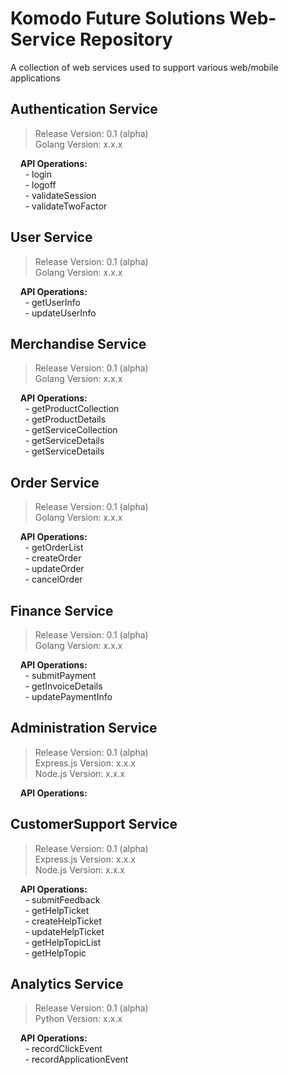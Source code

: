 # Komodo Future Solutions Web-Service Repository
A collection of web services used to support various web/mobile applications


## Authentication Service
> Release Version: 0.1 (alpha) </br>
> Golang Version: x.x.x

&nbsp;&nbsp;&nbsp; **API Operations:** </br>
&nbsp;&nbsp;&nbsp;&nbsp;&nbsp;  - login </br>
&nbsp;&nbsp;&nbsp;&nbsp;&nbsp;  - logoff </br>
&nbsp;&nbsp;&nbsp;&nbsp;&nbsp;  - validateSession </br>
&nbsp;&nbsp;&nbsp;&nbsp;&nbsp;  - validateTwoFactor </br>


## User Service
> Release Version: 0.1 (alpha) </br>
> Golang Version: x.x.x

&nbsp;&nbsp;&nbsp; **API Operations:** </br>
&nbsp;&nbsp;&nbsp;&nbsp;&nbsp;  - getUserInfo </br>
&nbsp;&nbsp;&nbsp;&nbsp;&nbsp;  - updateUserInfo </br>


## Merchandise Service
> Release Version: 0.1 (alpha) </br>
> Golang Version: x.x.x

&nbsp;&nbsp;&nbsp; **API Operations:** </br>
&nbsp;&nbsp;&nbsp;&nbsp;&nbsp;  - getProductCollection </br>
&nbsp;&nbsp;&nbsp;&nbsp;&nbsp;  - getProductDetails </br>
&nbsp;&nbsp;&nbsp;&nbsp;&nbsp;  - getServiceCollection </br>
&nbsp;&nbsp;&nbsp;&nbsp;&nbsp;  - getServiceDetails </br>
&nbsp;&nbsp;&nbsp;&nbsp;&nbsp;  - getServiceDetails </br> 


## Order Service
> Release Version: 0.1 (alpha) </br>
> Golang Version: x.x.x

&nbsp;&nbsp;&nbsp; **API Operations:** </br>
&nbsp;&nbsp;&nbsp;&nbsp;&nbsp;  - getOrderList </br>
&nbsp;&nbsp;&nbsp;&nbsp;&nbsp;  - createOrder </br>
&nbsp;&nbsp;&nbsp;&nbsp;&nbsp;  - updateOrder </br>
&nbsp;&nbsp;&nbsp;&nbsp;&nbsp;  - cancelOrder </br>


## Finance Service
> Release Version: 0.1 (alpha) </br>
> Golang Version: x.x.x

&nbsp;&nbsp;&nbsp; **API Operations:** </br>
&nbsp;&nbsp;&nbsp;&nbsp;&nbsp;  - submitPayment </br>
&nbsp;&nbsp;&nbsp;&nbsp;&nbsp;  - getInvoiceDetails </br>
&nbsp;&nbsp;&nbsp;&nbsp;&nbsp;  - updatePaymentInfo </br>


## Administration Service
> Release Version: 0.1 (alpha) </br>
> Express.js Version: x.x.x </br>
> Node.js Version: x.x.x

&nbsp;&nbsp;&nbsp; **API Operations:** </br>


## CustomerSupport Service
> Release Version: 0.1 (alpha) </br>
> Express.js Version: x.x.x </br>
> Node.js Version: x.x.x

&nbsp;&nbsp;&nbsp; **API Operations:** </br>
&nbsp;&nbsp;&nbsp;&nbsp;&nbsp;  - submitFeedback </br>
&nbsp;&nbsp;&nbsp;&nbsp;&nbsp;  - getHelpTicket </br>
&nbsp;&nbsp;&nbsp;&nbsp;&nbsp;  - createHelpTicket </br>
&nbsp;&nbsp;&nbsp;&nbsp;&nbsp;  - updateHelpTicket </br>
&nbsp;&nbsp;&nbsp;&nbsp;&nbsp;  - getHelpTopicList </br>
&nbsp;&nbsp;&nbsp;&nbsp;&nbsp;  - getHelpTopic </br>

## Analytics Service
> Release Version: 0.1 (alpha) </br>
> Python Version: x.x.x

&nbsp;&nbsp;&nbsp; **API Operations:** </br>
&nbsp;&nbsp;&nbsp;&nbsp;&nbsp;  - recordClickEvent </br>
&nbsp;&nbsp;&nbsp;&nbsp;&nbsp;  - recordApplicationEvent </br>
